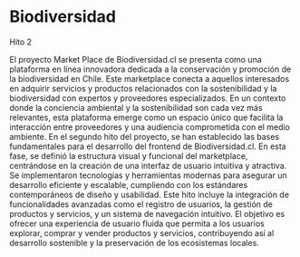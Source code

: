 # Biodiversidad
Hito 2

El proyecto Market Place de Biodiversidad.cl se presenta como una plataforma en línea innovadora dedicada a la conservación y promoción de la biodiversidad en Chile. Este marketplace conecta a aquellos interesados en adquirir servicios y productos relacionados con la sostenibilidad y la biodiversidad con expertos y proveedores especializados. En un contexto donde la conciencia ambiental y la sostenibilidad son cada vez más relevantes, esta plataforma emerge como un espacio único que facilita la interacción entre proveedores y una audiencia comprometida con el medio ambiente.
En el segundo hito del proyecto, se han establecido las bases fundamentales para el desarrollo del frontend de Biodiversidad.cl. En esta fase, se definió la estructura visual y funcional del marketplace, centrándose en la creación de una interfaz de usuario intuitiva y atractiva. Se implementaron tecnologías y herramientas modernas para asegurar un desarrollo eficiente y escalable, cumpliendo con los estándares contemporáneos de diseño y usabilidad. Este hito incluye la integración de funcionalidades avanzadas como el registro de usuarios, la gestión de productos y servicios, y un sistema de navegación intuitivo. El objetivo es ofrecer una experiencia de usuario fluida que permita a los usuarios explorar, comprar y vender productos y servicios, contribuyendo así al desarrollo sostenible y la preservación de los ecosistemas locales.